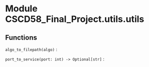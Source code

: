 Module CSCD58_Final_Project.utils.utils
=======================================

Functions
---------

    
`algo_to_filepath(algo)`
:   

    
`port_to_service(port: int) ‑> Optional[str]`
: